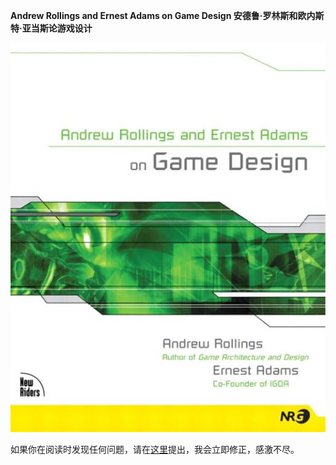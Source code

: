 **Andrew Rollings and Ernest Adams on Game Design 安德鲁·罗林斯和欧内斯特·亚当斯论游戏设计**

![](/.gitbook/assets/cover.jpg)

如果你在阅读时发现任何问题，请在[这里](https://github.com/cool8jay/Andrew-Rollings-and-Ernest-Adams-on-Game-Design/issues)提出，我会立即修正，感激不尽。